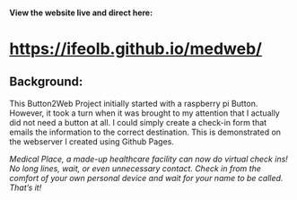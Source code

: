#### View the website live and direct here:

# https://ifeolb.github.io/medweb/

## Background:

This Button2Web Project initially started with a raspberry pi Button. However, it took a turn when it was brought to my attention that I actually did not need a button at all. I could simply create a check-in form that emails the information to the correct destination. This is demonstrated on the webserver I created using Github Pages. 

*Medical Place, a made-up healthcare facility can now do virtual check ins! No long lines, wait, or even unnecessary contact. Check in from the comfort of your own personal device and wait for your name to be called. That’s it!*
